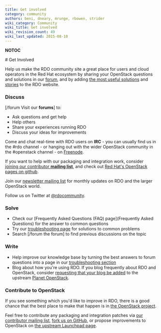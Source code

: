 ```yaml
---
title: Get involved
category: community
authors: beni, dneary, mrunge, rbowen, strider
wiki_category: Community
wiki_title: Get involved
wiki_revision_count: 49
wiki_last_updated: 2015-08-10
---
```


__NOTOC__

<div class="bg-boxes bg-boxes-single">
<div class="row">
<div class="offset3 span8 pull-s">
# Get Involved

Help us make the RDO community site a great place for users and cloud operators in the Red Hat ecosystem by sharing your OpenStack questions and solutions in our [forum](http://openstack.redhat.com/forum), and by adding [the most useful solutions](Troubleshooting) and [stories](Case_studies) to the RDO website.

### Discuss

[/forum Visit our **forums**] to:

*   Ask questions and get help
*   Help others
*   Share your experiences running RDO
*   Discuss your ideas for improvements

Come and chat real-time with RDO users on **IRC** - you can usually find us in the #rdo channel - or hanging out with the wider OpenStack community in the #openstack channel - on [Freenode](http://freenode.net).

If you want to help with our packaging and integration work, consider [joining our contributor **mailing list**](//www.redhat.com/mailman/listinfo/rdo-list), and check out [Red Hat's OpenStack pages on github](//github.com/redhat-openstack).

Join our [newsletter mailing list](//www.redhat.com/mailman/listinfo/rdo-newsletter) for monthly updates on RDO and the larger OpenStack world.

Follow us on Twitter at [@rdocommunity](//twitter.com/rdocommunity).

### Solve

*   Check our [Frequently Asked Questions (FAQ) page](Frequently Asked Questions) for the answer to common questions
*   Try our [troubleshooting page](Troubleshooting) for solutions to common problems
*   Search [/forum the forum] to find previous discussions on the topic

### Write

*   Help improve our knowledge base by turning the best answers to forum questions into a page in our [troubleshooting section](troubleshooting)
*   Blog about how you're using RDO. If you blog frequently about RDO and OpenStack, consider [requesting that your blog be added](https://wiki.openstack.org/wiki/AddingYourBlog) to the upstream [Planet OpenStack](http://planet.openstack.org/).

### Contribute to OpenStack

If you see something which you'd like to improve in RDO, there is a good chance that the best place to make that happen is in [the OpenStack project](http://www.openstack.org).

Feel free to contribute any packaging and integration patches via [our contributor mailing list](//www.redhat.com/mailman/listinfo/rdo-list), [fork us on GitHub](//github.com/redhat-openstack), or propose improvements to OpenStack on [the upstream Launchpad page](//launchpad.net/openstack).

</div>
</div>
</div>
<Category:Community>
